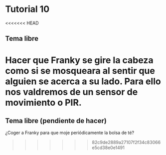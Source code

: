 # Tutorial 10

<<<<<<< HEAD
## Tema libre

Hacer que Franky se gire la cabeza como si se __mosqueara__ al sentir que alguien se acerca a su lado. Para ello nos valdremos de un sensor de movimiento o **PIR**. 
=======
## Tema libre (pendiente de hacer)
¿Coger a Franky para que moje periódicamente la bolsa de té?
>>>>>>> 82c9de2889a27107f2f34c83066e5cd38e0e1491
